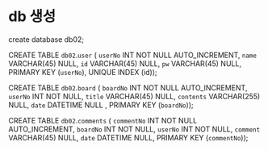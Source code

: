 # db 생성

create database db02;

CREATE TABLE `db02`.`user` (
`userNo` INT NOT NULL AUTO_INCREMENT,
`name` VARCHAR(45) NULL,
`id` VARCHAR(45) NULL,
`pw` VARCHAR(45) NULL,
PRIMARY KEY (`userNo`),
UNIQUE INDEX (id));
  
CREATE TABLE `db02`.`board` (
`boardNo` INT NOT NULL AUTO_INCREMENT,
`userNo` INT NOT NULL,
`title` VARCHAR(45) NULL,
`contents` VARCHAR(255) NULL,
`date` DATETIME NULL ,
PRIMARY KEY (`boardNo`));

CREATE TABLE `db02`.`comments` (
`commentNo` INT NOT NULL AUTO_INCREMENT,
`boardNo` INT NOT NULL,
`userNo` INT NOT NULL,
`comment` VARCHAR(45) NULL,
`date` DATETIME NULL,
PRIMARY KEY (`commentNo`));
